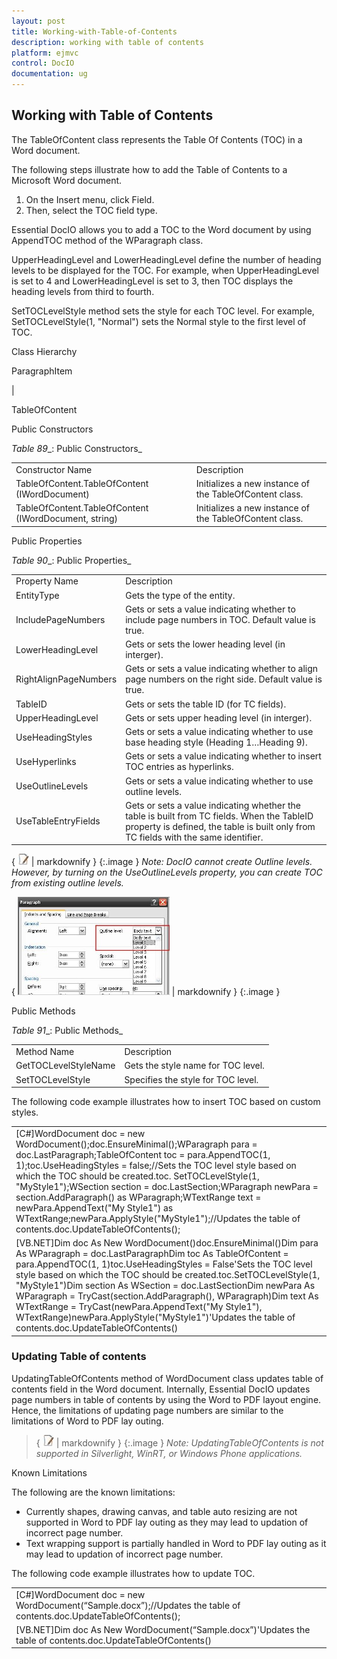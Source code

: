 ```yaml
---
layout: post
title: Working-with-Table-of-Contents
description: working with table of contents
platform: ejmvc
control: DocIO
documentation: ug
---
```


## Working with Table of Contents

The TableOfContent class represents the Table Of Contents (TOC) in a Word document.

The following steps illustrate how to add the Table of Contents to a Microsoft Word document.

1. On the Insert menu, click Field.
2. Then, select the TOC field type.



Essential DocIO allows you to add a TOC to the Word document by using AppendTOC method of the WParagraph class.

UpperHeadingLevel and LowerHeadingLevel define the number of heading levels to be displayed for the TOC. For example, when UpperHeadingLevel is set to 4 and LowerHeadingLevel is set to 3, then TOC displays the heading levels from third to fourth.

SetTOCLevelStyle method sets the style for each TOC level. For example, SetTOCLevelStyle(1, "Normal") sets the Normal style to the first level of TOC.

Class Hierarchy

ParagraphItem

|

TableOfContent



Public Constructors

_Table_ _89__: Public Constructors_

<table>
<tr>
<td>
Constructor Name</td><td>
Description</td></tr>
<tr>
<td>
TableOfContent.TableOfContent (IWordDocument)</td><td>
Initializes a new instance of the TableOfContent class. </td></tr>
<tr>
<td>
TableOfContent.TableOfContent (IWordDocument, string)</td><td>
Initializes a new instance of the TableOfContent class.  </td></tr>
</table>


Public Properties

_Table_ _90__: Public Properties_

<table>
<tr>
<td>
Property Name</td><td>
Description</td></tr>
<tr>
<td>
EntityType</td><td>
Gets the type of the entity.</td></tr>
<tr>
<td>
IncludePageNumbers</td><td>
Gets or sets a value indicating whether to include page numbers in TOC. Default value is true.</td></tr>
<tr>
<td>
LowerHeadingLevel</td><td>
Gets or sets the lower heading level (in interger).</td></tr>
<tr>
<td>
RightAlignPageNumbers</td><td>
Gets or sets a value indicating whether to align page numbers on the right side. Default value is true.</td></tr>
<tr>
<td>
TableID</td><td>
Gets or sets the table ID (for TC fields).</td></tr>
<tr>
<td>
UpperHeadingLevel</td><td>
Gets or sets upper heading level (in interger).</td></tr>
<tr>
<td>
UseHeadingStyles</td><td>
Gets or sets a value indicating whether to use base heading style (Heading 1…Heading 9).</td></tr>
<tr>
<td>
UseHyperlinks</td><td>
Gets or sets a value indicating whether to insert TOC entries as hyperlinks.</td></tr>
<tr>
<td>
UseOutlineLevels</td><td>
Gets or sets a value indicating whether to use outline levels.</td></tr>
<tr>
<td>
UseTableEntryFields</td><td>
Gets or sets a value indicating whether the table is built from TC fields. When the TableID property is defined, the table is built only from TC fields with the same identifier.</td></tr>
</table>


{ ![](Working-with-Table-of-Contents_images/Working-with-Table-of-Contents_img1.jpeg) | markdownify }
{:.image }
_Note: DocIO cannot create Outline levels. However, by turning on the UseOutlineLevels property, you can create TOC from existing outline levels._



{ ![](Working-with-Table-of-Contents_images/Working-with-Table-of-Contents_img2.png) | markdownify }
{:.image }




Public Methods

_Table_ _91__: Public Methods_

<table>
<tr>
<td>
Method Name</td><td>
Description</td></tr>
<tr>
<td>
GetTOCLevelStyleName</td><td>
Gets the style name for TOC level.</td></tr>
<tr>
<td>
SetTOCLevelStyle </td><td>
Specifies the style for TOC level.</td></tr>
</table>
The following code example illustrates how to insert TOC based on custom styles.

<table>
<tr>
<td>
[C#]WordDocument doc = new WordDocument();doc.EnsureMinimal();WParagraph para = doc.LastParagraph;TableOfContent toc = para.AppendTOC(1, 1);toc.UseHeadingStyles = false;//Sets the TOC level style based on which the TOC should be created.toc. SetTOCLevelStyle(1, "MyStyle1");WSection section = doc.LastSection;WParagraph newPara = section.AddParagraph() as WParagraph;WTextRange text = newPara.AppendText("My Style1") as WTextRange;newPara.ApplyStyle("MyStyle1");//Updates the table of contents.doc.UpdateTableOfContents();</td></tr>
<tr>
<td>
[VB.NET]Dim doc As New WordDocument()doc.EnsureMinimal()Dim para As WParagraph = doc.LastParagraphDim toc As TableOfContent = para.AppendTOC(1, 1)toc.UseHeadingStyles = False'Sets the TOC level style based on which the TOC should be created.toc.SetTOCLevelStyle(1, "MyStyle1")Dim section As WSection = doc.LastSectionDim newPara As WParagraph = TryCast(section.AddParagraph(), WParagraph)Dim text As WTextRange = TryCast(newPara.AppendText("My Style1"), WTextRange)newPara.ApplyStyle("MyStyle1")'Updates the table of contents.doc.UpdateTableOfContents()</td></tr>
</table>


### Updating Table of contents

UpdatingTableOfContents method of WordDocument class updates table of contents field in the Word document. Internally, Essential DocIO updates page numbers in table of contents by using the Word to PDF layout engine. Hence, the limitations of updating page numbers are similar to the limitations of Word to PDF lay outing.



> { ![](Working-with-Table-of-Contents_images/Working-with-Table-of-Contents_img3.jpeg) | markdownify }
{:.image }
_Note: UpdatingTableOfContents is not supported in Silverlight, WinRT, or Windows Phone applications._



Known Limitations

The following are the known limitations:

* Currently shapes, drawing canvas, and table auto resizing are not supported in Word to PDF lay outing as they may lead to updation of incorrect page number.
* Text wrapping support is partially handled in Word to PDF lay outing as it may lead to updation of incorrect page number.



The following code example illustrates how to update TOC.

<table>
<tr>
<td>
[C#]WordDocument doc = new WordDocument(“Sample.docx”);//Updates the table of contents.doc.UpdateTableOfContents();</td></tr>
<tr>
<td>
[VB.NET]Dim doc As New WordDocument(“Sample.docx”)'Updates the table of contents.doc.UpdateTableOfContents()</td></tr>
</table>


